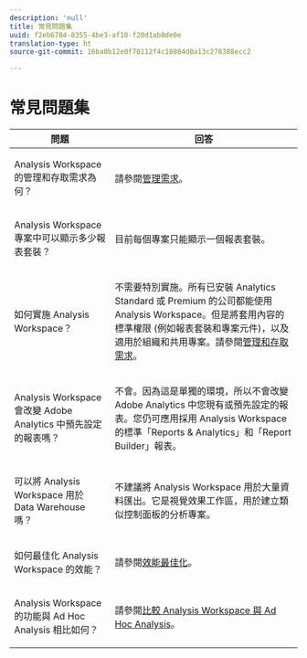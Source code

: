 ```yaml
---
description: 'null'
title: 常見問題集
uuid: f2eb6784-8355-4be3-af10-f20d1ab0de0e
translation-type: ht
source-git-commit: 16ba0b12e0f70112f4c10804d0a13c278388ecc2

---
```



# 常見問題集

<table id="table_BC4237EC03FF42579CC736498D6654F9"> 
 <thead> 
  <tr> 
   <th colname="col1" class="entry"> 問題 </th> 
   <th colname="col2" class="entry"> 回答 </th> 
  </tr> 
 </thead>
 <tbody> 
  <tr> 
   <td colname="col1"> <p>Analysis Workspace 的管理和存取需求為何？ </p> </td> 
   <td colname="col2"> <p>請參閱<a href="/help/analyze/analysis-workspace/frequently-asked-questions-analysis-workspace.md"  >管理需求</a>。 </p> </td> 
  </tr> 
  <tr> 
   <td colname="col1"> <p>Analysis Workspace 專案中可以顯示多少報表套裝？ </p> </td> 
   <td colname="col2"> <p>目前每個專案只能顯示一個報表套裝。 </p> </td> 
  </tr> 
  <tr> 
   <td colname="col1"> <p>如何實施 Analysis Workspace？ </p> </td> 
   <td colname="col2"> <p>不需要特別實施。所有已安裝 Analytics Standard 或 Premium 的公司都能使用 Analysis Workspace。但是將套用內容的標準權限 (例如報表套裝和專案元件)，以及適用於組織和共用專案。請參閱<a href="/help/analyze/analysis-workspace/frequently-asked-questions-analysis-workspace.md#section_FD3737DE452F4F6CA181F13FF3DC668F"  >管理和存取需求</a>。 </p> </td> 
  </tr> 
  <tr> 
   <td colname="col1"> <p>Analysis Workspace 會改變 Adobe Analytics 中預先設定的報表嗎？ </p> </td> 
   <td colname="col2"> <p>不會。因為這是單獨的環境，所以不會改變 Adobe Analytics 中您現有或預先設定的報表。您仍可應用採用 Analysis Workspace 的標準「Reports &amp; Analytics」和「Report Builder」報表。 </p> </td> 
  </tr> 
  <tr> 
   <td colname="col1"> <p>可以將 Analysis Workspace 用於 Data Warehouse 嗎？ </p> </td> 
   <td colname="col2"> <p>不建議將 Analysis Workspace 用於大量資料匯出。它是視覺效果工作區，用於建立類似控制面板的分析專案。 </p> </td> 
  </tr>
  <tr> 
   <td colname="col1"> <p>如何最佳化 Analysis Workspace 的效能？ </p> </td> 
   <td colname="col2"> <p>請參閱<a href="/help/analyze/analysis-workspace/optimizing-performance.md"  >效能最佳化</a>。 </p> </td> 
  </tr> 
  <tr> 
   <td colname="col1"> <p>Analysis Workspace 的功能與 Ad Hoc Analysis 相比如何？ </p> </td> 
   <td colname="col2"> <p>請參閱<a href="/help/analyze/analysis-workspace/adhocanalysis-vs-analysisworkspace.md"  >比較 Analysis Workspace 與 Ad Hoc Analysis</a>。 </p> </td> 
  </tr> 
 </tbody> 
</table>

